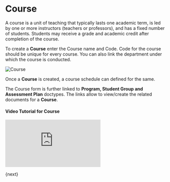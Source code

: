 <!-- add-breadcrumbs -->
# Course

 A course is a unit of teaching that typically lasts one academic term, is led by one or more instructors (teachers or professors), and has a fixed number of students. Students may receive a grade and academic credit after completion of the course.

To create a **Course** enter the Course name and Code. Code for the course should be unique for every course. You can also link the department under which the course is conducted.

<img class="screenshot" alt="Course" src="{{docs_base_url}}/assets/img/education/setup/course.png">

Once a **Course** is created, a course schedule can defined for the same.

The Course form is further linked to **Program, Student Group and Assessment Plan** doctypes. The links allow to view/create the related documents for a **Course**.

#### Video Tutorial for Course



<div>  
    <div class='embed-container'>
        <iframe src='https://www.youtube.com/embed//1ueE4seFTp8?start=66' frameborder='0' allowfullscreen>
        </iframe>
    </div>
</div>    


{next}